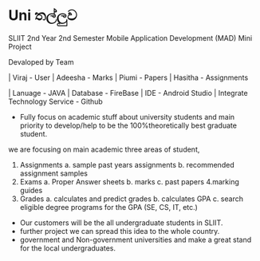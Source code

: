 # Uni තල්ලුව
SLIIT 2nd Year 2nd Semester Mobile Application Development (MAD) Mini Project

Devaloped by Team </Scorpion>

| Viraj - User 
| Adeesha - Marks
| Piumi - Papers
| Hasitha - Assignments

| Lanuage - JAVA 
| Database - FireBase
| IDE - Android Studio
| Integrate Technology Service - Github

* Fully focus on academic stuff about university students and main priority 
to develop/help to be the 100%theoretically best graduate student.

we are focusing on main academic three areas of student,
1. Assignments 
    a. sample past years assignments 
    b. recommended assignment samples
2. Exams
    a. Proper Answer sheets
    b. marks
    c. past papers
    4.marking guides
3. Grades
    a. calculates and predict grades
    b. calculates GPA
    c. search eligible degree programs for the GPA (SE, CS, IT, etc.)
    
    
* Our customers will be the all undergraduate students in SLIIT.
* further project we can spread this idea to the whole country.
* government and Non-government universities and make a great stand for the local undergraduates.


